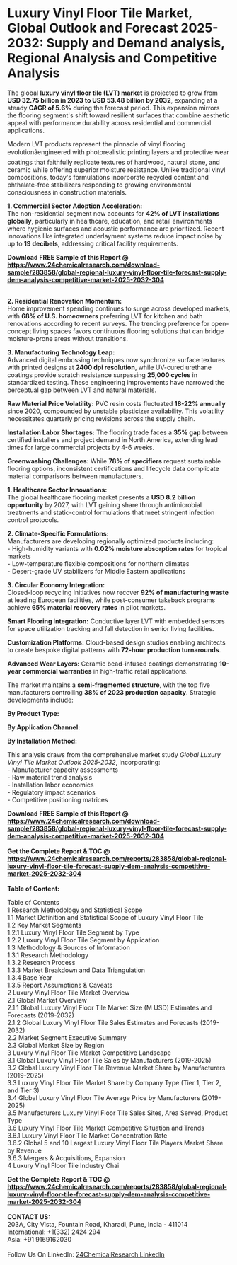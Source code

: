 <h1>Luxury Vinyl Floor Tile Market, Global Outlook and Forecast 2025-2032: Supply and Demand analysis, Regional Analysis and Competitive Analysis</h1><p>The global <strong>luxury vinyl floor tile (LVT) market</strong> is projected to grow from <strong>USD 32.75 billion in 2023 to USD 53.48 billion by 2032</strong>, expanding at a steady <strong>CAGR of 5.6%</strong> during the forecast period. This expansion mirrors the flooring segment's shift toward resilient surfaces that combine aesthetic appeal with performance durability across residential and commercial applications.</p><p>Modern LVT products represent the pinnacle of vinyl flooring evolutionâengineered with photorealistic printing layers and protective wear coatings that faithfully replicate textures of hardwood, natural stone, and ceramic while offering superior moisture resistance. Unlike traditional vinyl compositions, today's formulations incorporate recycled content and phthalate-free stabilizers responding to growing environmental consciousness in construction materials.</p><p><strong>1. Commercial Sector Adoption Acceleration:</strong><br>
The non-residential segment now accounts for <strong>42% of LVT installations globally</strong>, particularly in healthcare, education, and retail environments where hygienic surfaces and acoustic performance are prioritized. Recent innovations like integrated underlayment systems reduce impact noise by up to <strong>19 decibels</strong>, addressing critical facility requirements.</p><div><b>Download FREE Sample of this Report @ 
            <a href="https://www.24chemicalresearch.com/download-sample/283858/global-regional-luxury-vinyl-floor-tile-forecast-supply-dem-analysis-competitive-market-2025-2032-304">
            https://www.24chemicalresearch.com/download-sample/283858/global-regional-luxury-vinyl-floor-tile-forecast-supply-dem-analysis-competitive-market-2025-2032-304</a></b></div><br><p><strong>2. Residential Renovation Momentum:</strong><br>
Home improvement spending continues to surge across developed markets, with <strong>68% of U.S. homeowners</strong> preferring LVT for kitchen and bath renovations according to recent surveys. The trending preference for open-concept living spaces favors continuous flooring solutions that can bridge moisture-prone areas without transitions.</p><p><strong>3. Manufacturing Technology Leap:</strong><br>
Advanced digital embossing techniques now synchronize surface textures with printed designs at <strong>2400 dpi resolution</strong>, while UV-cured urethane coatings provide scratch resistance surpassing <strong>25,000 cycles</strong> in standardized testing. These engineering improvements have narrowed the perceptual gap between LVT and natural materials.</p><p><strong>Raw Material Price Volatility:</strong> PVC resin costs fluctuated <strong>18-22% annually</strong> since 2020, compounded by unstable plasticizer availability. This volatility necessitates quarterly pricing revisions across the supply chain.</p><p><strong>Installation Labor Shortages:</strong> The flooring trade faces a <strong>35% gap</strong> between certified installers and project demand in North America, extending lead times for large commercial projects by 4-6 weeks.</p><p><strong>Greenwashing Challenges:</strong> While <strong>78% of specifiers</strong> request sustainable flooring options, inconsistent certifications and lifecycle data complicate material comparisons between manufacturers.</p><p><strong>1. Healthcare Sector Innovations:</strong><br>
The global healthcare flooring market presents a <strong>USD 8.2 billion opportunity</strong> by 2027, with LVT gaining share through antimicrobial treatments and static-control formulations that meet stringent infection control protocols.</p><p><strong>2. Climate-Specific Formulations:</strong><br>
Manufacturers are developing regionally optimized products including:<br>
- High-humidity variants with <strong>0.02% moisture absorption rates</strong> for tropical markets<br>
- Low-temperature flexible compositions for northern climates<br>
- Desert-grade UV stabilizers for Middle Eastern applications</p><p><strong>3. Circular Economy Integration:</strong><br>
Closed-loop recycling initiatives now recover <strong>92% of manufacturing waste</strong> at leading European facilities, while post-consumer takeback programs achieve <strong>65% material recovery rates</strong> in pilot markets.</p><p><strong>Smart Flooring Integration:</strong> Conductive layer LVT with embedded sensors for space utilization tracking and fall detection in senior living facilities.</p><p><strong>Customization Platforms:</strong> Cloud-based design studios enabling architects to create bespoke digital patterns with <strong>72-hour production turnarounds</strong>.</p><p><strong>Advanced Wear Layers:</strong> Ceramic bead-infused coatings demonstrating <strong>10-year commercial warranties</strong> in high-traffic retail applications.</p><p>The market maintains a <strong>semi-fragmented structure</strong>, with the top five manufacturers controlling <strong>38% of 2023 production capacity</strong>. Strategic developments include:</p><p><strong>By Product Type:</strong></p><p><strong>By Application Channel:</strong></p><p><strong>By Installation Method:</strong></p><p>This analysis draws from the comprehensive market study <em>Global Luxury Vinyl Tile Market Outlook 2025-2032</em>, incorporating:<br>
- Manufacturer capacity assessments<br>
- Raw material trend analysis<br>
- Installation labor economics<br>
- Regulatory impact scenarios<br>
- Competitive positioning matrices</p><div><b>Download FREE Sample of this Report @ 
            <a href="https://www.24chemicalresearch.com/download-sample/283858/global-regional-luxury-vinyl-floor-tile-forecast-supply-dem-analysis-competitive-market-2025-2032-304">
            https://www.24chemicalresearch.com/download-sample/283858/global-regional-luxury-vinyl-floor-tile-forecast-supply-dem-analysis-competitive-market-2025-2032-304</a></b></div><br><div><b>Get the Complete Report & TOC @ 
            <a href="https://www.24chemicalresearch.com/reports/283858/global-regional-luxury-vinyl-floor-tile-forecast-supply-dem-analysis-competitive-market-2025-2032-304">
            https://www.24chemicalresearch.com/reports/283858/global-regional-luxury-vinyl-floor-tile-forecast-supply-dem-analysis-competitive-market-2025-2032-304</a></b></div><br>
            <b>Table of Content:</b><p>Table of Contents<br />
1 Research Methodology and Statistical Scope<br />
1.1 Market Definition and Statistical Scope of Luxury Vinyl Floor Tile<br />
1.2 Key Market Segments<br />
1.2.1 Luxury Vinyl Floor Tile Segment by Type<br />
1.2.2 Luxury Vinyl Floor Tile Segment by Application<br />
1.3 Methodology & Sources of Information<br />
1.3.1 Research Methodology<br />
1.3.2 Research Process<br />
1.3.3 Market Breakdown and Data Triangulation<br />
1.3.4 Base Year<br />
1.3.5 Report Assumptions & Caveats<br />
2 Luxury Vinyl Floor Tile Market Overview<br />
2.1 Global Market Overview<br />
2.1.1 Global Luxury Vinyl Floor Tile Market Size (M USD) Estimates and Forecasts (2019-2032)<br />
2.1.2 Global Luxury Vinyl Floor Tile Sales Estimates and Forecasts (2019-2032)<br />
2.2 Market Segment Executive Summary<br />
2.3 Global Market Size by Region<br />
3 Luxury Vinyl Floor Tile Market Competitive Landscape<br />
3.1 Global Luxury Vinyl Floor Tile Sales by Manufacturers (2019-2025)<br />
3.2 Global Luxury Vinyl Floor Tile Revenue Market Share by Manufacturers (2019-2025)<br />
3.3 Luxury Vinyl Floor Tile Market Share by Company Type (Tier 1, Tier 2, and Tier 3)<br />
3.4 Global Luxury Vinyl Floor Tile Average Price by Manufacturers (2019-2025)<br />
3.5 Manufacturers Luxury Vinyl Floor Tile Sales Sites, Area Served, Product Type<br />
3.6 Luxury Vinyl Floor Tile Market Competitive Situation and Trends<br />
3.6.1 Luxury Vinyl Floor Tile Market Concentration Rate<br />
3.6.2 Global 5 and 10 Largest Luxury Vinyl Floor Tile Players Market Share by Revenue<br />
3.6.3 Mergers & Acquisitions, Expansion<br />
4 Luxury Vinyl Floor Tile Industry Chai</p><div><b>Get the Complete Report & TOC @ 
            <a href="https://www.24chemicalresearch.com/reports/283858/global-regional-luxury-vinyl-floor-tile-forecast-supply-dem-analysis-competitive-market-2025-2032-304">
            https://www.24chemicalresearch.com/reports/283858/global-regional-luxury-vinyl-floor-tile-forecast-supply-dem-analysis-competitive-market-2025-2032-304</a></b></div><br><b>CONTACT US:</b><br>
            203A, City Vista, Fountain Road, Kharadi, Pune, India - 411014<br>
            International: +1(332) 2424 294<br>
            Asia: +91 9169162030 <br><br>
            Follow Us On LinkedIn: <a href="https://www.linkedin.com/company/24chemicalresearch/">24ChemicalResearch LinkedIn</a>
